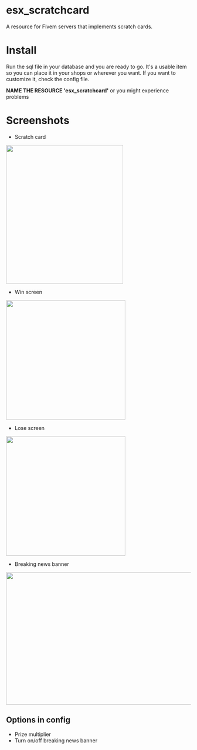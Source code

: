 # esx_scratchcard
A resource for Fivem servers that implements scratch cards.

# Install
Run the sql file in your database and you are ready to go. It's a usable item so you can place it in your shops or wherever you want.
If you want to customize it, check the config file.

**NAME THE RESOURCE 'esx_scratchcard'** or you might experience problems

# Screenshots
* Scratch card
<img src="https://i.postimg.cc/15jBX15m/i2.png" height="377" width="319">

* Win screen
<img src="https://i.postimg.cc/nh9kQSCv/i3.png" height="325" width="325">

* Lose screen
<img src="https://i.postimg.cc/k5ryNNbL/i4.png" height="325" width="325">

* Breaking news banner
<img src="https://i.postimg.cc/m2DVTg4p/i1.png" height="360" width="640">

## Options in config
* Prize multiplier
* Turn on/off breaking news banner
